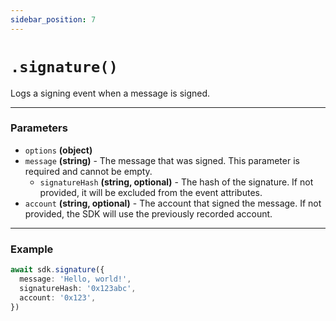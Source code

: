 ```yaml
---
sidebar_position: 7
---
```


# `.signature()`

Logs a signing event when a message is signed.

---

### Parameters

- `options` **(object)**
- `message` **(string)** - The message that was signed. This parameter is required and cannot be empty.
  - `signatureHash` **(string, optional)** - The hash of the signature. If not provided, it will be excluded from the event attributes.
- `account` **(string, optional)** - The account that signed the message. If not provided, the SDK will use the previously recorded account.

---

### Example

```ts
await sdk.signature({
  message: 'Hello, world!',
  signatureHash: '0x123abc',
  account: '0x123',
})
```
